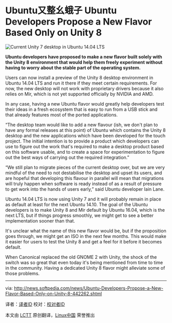 Ubuntu又整幺蛾子
Ubuntu Developers Propose a New Flavor Based Only on Unity 8
================================================================================
![Current Unity 7 desktop in Ubuntu 14.04 LTS](http://i1-news.softpedia-static.com/images/news2/Ubuntu-Developers-Propose-a-New-Flavor-Based-Only-on-Unity-8-442262-2.jpg)

**Ubuntu developers have proposed to make a new flavor built solely with the Unity 8 environment that would help them freely experiment without having to worry about the stable part of the operating system.**

Users can now install a preview of the Unity 8 desktop environment in Ubuntu 14.04 LTS and run it there if they meet certain requirements. For now, the new desktop will not work with proprietary drivers because it also relies on Mir, which is not yet supported officially by NVIDIA and AMD.

In any case, having a new Ubuntu flavor would greatly help developers test their ideas in a fresh ecosystem that is easy to run from a USB stick and that already features most of the ported applications.

“The desktop team would like to add a new flavour (ish, we don't plan to have any formal releases at this point) of Ubuntu which contains the Unity 8 desktop and the new applications which have been developed for the touch project. The initial intention is to provide a product which developers can use to figure out the work that's required to make a desktop product based on this software usable, and to create a space for experimentation to figure out the best ways of carrying out the required integration.”

“We still plan to migrate pieces of the current desktop over, but we are very mindful of the need to not destabilise the desktop and upset its users, and are hopeful that developing this flavour in parallel will mean that migrations will truly happen when software is ready instead of as a result of pressure to get work into the hands of users early,” said Ubuntu developer Iain Lane.

Ubuntu 14.04 LTS is now using Unity 7 and it will probably remain in place as default at least for the next Ubuntu 14.10. The goal of the Ubuntu developers is to make Unity 8 and Mir default by Ubuntu 16.04, which is the next LTS, but if things progress smoothly, we might get to see a better implementation sooner than that.

It's unclear what the name of this new flavor would be, but if the proposition goes through, we might get an ISO in the next few months. This would make it easier for users to test the Unity 8 and get a feel for it before it becomes default.

When Canonical replaced the old GNOME 2 with Unity, the shock of the switch was so great that even today it's being mentioned from time to time in the community. Having a dedicated Unity 8 flavor might alleviate some of those problems.

--------------------------------------------------------------------------------

via: http://news.softpedia.com/news/Ubuntu-Developers-Propose-a-New-Flavor-Based-Only-on-Unity-8-442262.shtml

译者：[译者ID](https://github.com/译者ID) 校对：[校对者ID](https://github.com/校对者ID)

本文由 [LCTT](https://github.com/LCTT/TranslateProject) 原创翻译，[Linux中国](http://linux.cn/) 荣誉推出